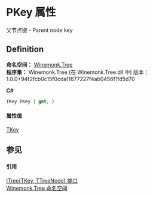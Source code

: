 # PKey 属性


父节点键 - Parent node key



## Definition
**命名空间：** <a href="N_Winemonk_Tree.md">Winemonk.Tree</a>  
**程序集：** Winemonk.Tree (在 Winemonk.Tree.dll 中) 版本：1.0.0+94f2fcb0c15f0cda11677227f4ab0456f1fd5d70

**C#**
``` C#
TKey PKey { get; }
```



#### 属性值
<a href="T_Winemonk_Tree_ITree_2.md">TKey</a>

## 参见


#### 引用
<a href="T_Winemonk_Tree_ITree_2.md">ITree(TKey, TTreeNode) 接口</a>  
<a href="N_Winemonk_Tree.md">Winemonk.Tree 命名空间</a>  
